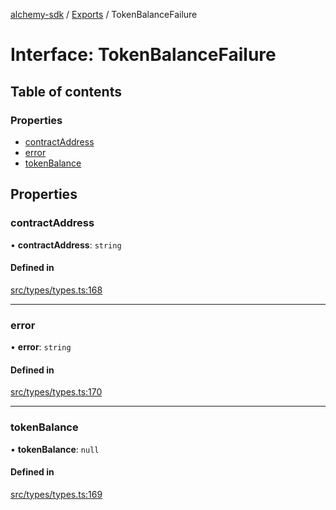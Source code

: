 [alchemy-sdk](../README.md) / [Exports](../modules.md) / TokenBalanceFailure

# Interface: TokenBalanceFailure

## Table of contents

### Properties

- [contractAddress](TokenBalanceFailure.md#contractaddress)
- [error](TokenBalanceFailure.md#error)
- [tokenBalance](TokenBalanceFailure.md#tokenbalance)

## Properties

### contractAddress

• **contractAddress**: `string`

#### Defined in

[src/types/types.ts:168](https://github.com/alchemyplatform/alchemy-sdk-js/blob/5cfa150/src/types/types.ts#L168)

___

### error

• **error**: `string`

#### Defined in

[src/types/types.ts:170](https://github.com/alchemyplatform/alchemy-sdk-js/blob/5cfa150/src/types/types.ts#L170)

___

### tokenBalance

• **tokenBalance**: ``null``

#### Defined in

[src/types/types.ts:169](https://github.com/alchemyplatform/alchemy-sdk-js/blob/5cfa150/src/types/types.ts#L169)
